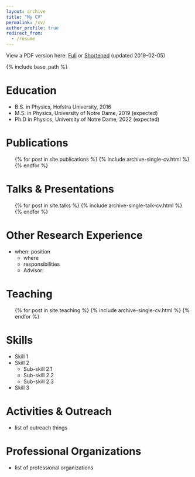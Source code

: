 ```yaml
---
layout: archive
title: "My CV"
permalink: /cv/
author_profile: true
redirect_from:
  - /resume
---
```


View a PDF version here: [Full](http://cwood12.github.io/files/fullCV.pdf) or [Shortened](http://cwood12.github.io/files/shortCV.pdf) (updated 2019-02-05)

{% include base_path %}

Education
======
* B.S. in Physics, Hofstra University, 2016
* M.S. in Physics, University of Notre Dame, 2019 (expected)
* Ph.D in Physics, University of Notre Dame, 2022 (expected)

Publications
======
  <ul>{% for post in site.publications %}
    {% include archive-single-cv.html %}
  {% endfor %}</ul>

Talks & Presentations
======
  <ul>{% for post in site.talks %}
    {% include archive-single-talk-cv.html %}
  {% endfor %}</ul>

Other Research Experience
======
* when: position
  * where
  * responsibilities
  * Advisor:

Teaching
======
  <ul>{% for post in site.teaching %}
    {% include archive-single-cv.html %}
  {% endfor %}</ul>

Skills
======
* Skill 1
* Skill 2
  * Sub-skill 2.1
  * Sub-skill 2.2
  * Sub-skill 2.3
* Skill 3

Activities & Outreach
======
* list of outreach things

Professional Organizations
======
* list of professional organizations
